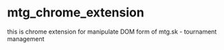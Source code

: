 # mtg_chrome_extension
this is chrome extension for manipulate DOM form of mtg.sk - tournament management
